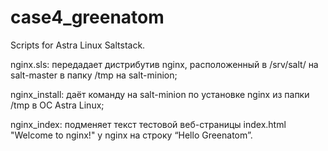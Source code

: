 # case4_greenatom
<p>Scripts for Astra Linux Saltstack. </p>
<p>nginx.sls: передадает дистрибутив nginx, расположенный в /srv/salt/ на salt-master в папку /tmp на salt-minion;</p>
<p>nginx_install: даёт команду на salt-minion по установке nginx из папки /tmp в ОС Astra Linux;</p>
<p>nginx_index: подменяет текст тестовой веб-страницы index.html "Welcome to nginx!" у nginx на строку “Hello Greenatom”.</p>
